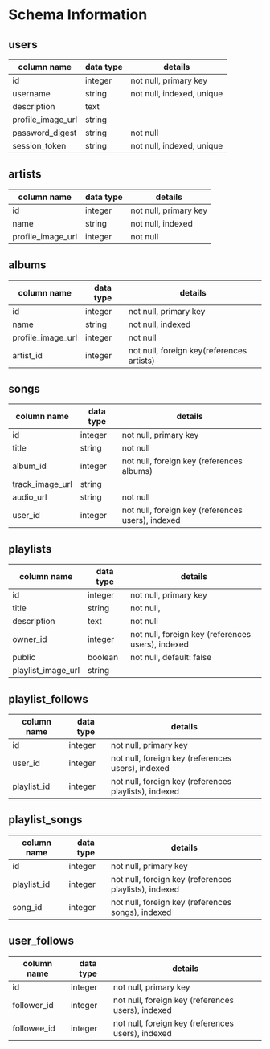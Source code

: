 # Schema Information

## users
column name     | data type | details
----------------|-----------|-----------------------
id              | integer   | not null, primary key
username        | string    | not null, indexed, unique
description     | text      |
profile_image_url   | string    |
password_digest | string    | not null
session_token   | string    | not null, indexed, unique

## artists
column name | data type | details
------------|-----------|-----------------------
id          | integer   | not null, primary key
name        | string    | not null, indexed
profile_image_url | integer   | not null

## albums
column name | data type | details
------------|-----------|-----------------------
id          | integer   | not null, primary key
name        | string    | not null, indexed
profile_image_url | integer   | not null
artist_id | integer   | not null, foreign key(references artists)


## songs
column name | data type | details
------------|-----------|-----------------------
id          | integer   | not null, primary key
title       | string    | not null
album_id      | integer    | not null, foreign key (references albums)
track_image_url   | string    |
audio_url   | string    | not null
user_id     | integer   | not null, foreign key (references users), indexed


## playlists
column name | data type | details
------------|-----------|-----------------------
id          | integer   | not null, primary key
title       | string    | not null,
description | text      | not null
owner_id     | integer   | not null, foreign key (references users), indexed
public      | boolean   | not null, default: false
playlist_image_url   | string    |

## playlist_follows
column name | data type | details
------------|-----------|-----------------------
id          | integer   | not null, primary key
user_id     | integer    | not null, foreign key (references users), indexed
playlist_id | integer   | not null, foreign key (references playlists), indexed

## playlist_songs
column name | data type | details
------------|-----------|-----------------------
id          | integer   | not null, primary key
playlist_id | integer   | not null, foreign key (references playlists), indexed
song_id    | integer   | not null, foreign key (references songs), indexed

## user_follows
column name | data type | details
------------|-----------|-----------------------
id          | integer   | not null, primary key
follower_id | integer   | not null, foreign key (references users), indexed
followee_id | integer   | not null, foreign key (references users), indexed
